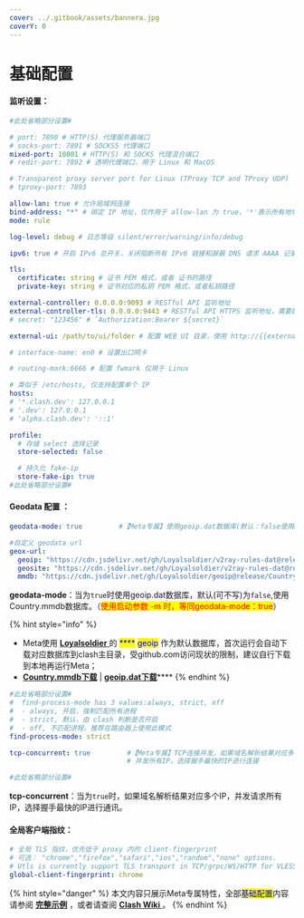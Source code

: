 ```yaml
---
cover: ../.gitbook/assets/bannera.jpg
coverY: 0
---
```


# 基础配置

#### **监听设置**：

```yaml
#此处省略部分设置#

# port: 7890 # HTTP(S) 代理服务器端口
# socks-port: 7891 # SOCKS5 代理端口
mixed-port: 10801 # HTTP(S) 和 SOCKS 代理混合端口
# redir-port: 7892 # 透明代理端口，用于 Linux 和 MacOS

# Transparent proxy server port for Linux (TProxy TCP and TProxy UDP)
# tproxy-port: 7893

allow-lan: true # 允许局域网连接
bind-address: "*" # 绑定 IP 地址，仅作用于 allow-lan 为 true，'*'表示所有地址
mode: rule

log-level: debug # 日志等级 silent/error/warning/info/debug

ipv6: true # 开启 IPv6 总开关，关闭阻断所有 IPv6 链接和屏蔽 DNS 请求 AAAA 记录

tls:
  certificate: string # 证书 PEM 格式，或者 证书的路径
  private-key: string # 证书对应的私钥 PEM 格式，或者私钥路径

external-controller: 0.0.0.0:9093 # RESTful API 监听地址
external-controller-tls: 0.0.0.0:9443 # RESTful API HTTPS 监听地址，需要配置 tls 部分配置文件
# secret: "123456" # `Authorization:Bearer ${secret}`

external-ui: /path/to/ui/folder # 配置 WEB UI 目录，使用 http://{{external-controller}}/ui 访问

# interface-name: en0 # 设置出口网卡

# routing-mark:6666 # 配置 fwmark 仅用于 Linux

# 类似于 /etc/hosts, 仅支持配置单个 IP
hosts:
# '*.clash.dev': 127.0.0.1
# '.dev': 127.0.0.1
# 'alpha.clash.dev': '::1'

profile:
  # 存储 select 选择记录
  store-selected: false

  # 持久化 fake-ip
  store-fake-ip: true
#此处省略部分设置#
```

#### **Geodata 配置 ：**

```yaml
geodata-mode: true         #【Meta专属】使用geoip.dat数据库(默认：false使用mmdb数据库)

#自定义 geodata url
geox-url:
  geoip: "https://cdn.jsdelivr.net/gh/Loyalsoldier/v2ray-rules-dat@release/geoip.dat"
  geosite: "https://cdn.jsdelivr.net/gh/Loyalsoldier/v2ray-rules-dat@release/geosite.dat"
  mmdb: "https://cdn.jsdelivr.net/gh/Loyalsoldier/geoip@release/Country.mmdb"
```

**geodata-mode**：当为`true`时使用geoip.dat数据库，默认(可不写)为`false`,使用Country.mmdb数据库。（<mark style="color:red;">使用启动参数 -m 时，等同geodata-mode：true</mark>）

{% hint style="info" %}
* Meta使用 [**Loyalsoldier** ](https://github.com/Loyalsoldier/geoip)的 <mark style="color:blue;">\*\*\*\*</mark> <mark style="color:blue;">geoip</mark> 作为默认数据库，首次运行会自动下载对应数据库到clash主目录，受github.com访问现状的限制，建议自行下载到本地再运行Meta；
* [**Country.mmdb下载**](https://raw.githubusercontent.com/Loyalsoldier/geoip/release/Country.mmdb) | [**geoip.dat下载**](https://raw.githubusercontent.com/Loyalsoldier/geoip/release/geoip.dat)\*\*\*\*
{% endhint %}

```yaml
#此处省略部分设置#
#  find-process-mode has 3 values:always, strict, off
#  - always, 开启，强制匹配所有进程
#  - strict, 默认，由 clash 判断是否开启
#  - off, 不匹配进程，推荐在路由器上使用此模式
find-process-mode: strict

tcp-concurrent: true         #【Meta专属】TCP连接并发，如果域名解析结果对应多个IP，
                             # 并发所有IP，选择握手最快的IP进行连接

#此处省略部分设置#
```

**tcp-concurrent**：当为`true`时，如果域名解析结果对应多个IP，并发请求所有IP，选择握手最快的IP进行通讯。

#### **全局客户端指纹**：

```yaml
# 全局 TLS 指纹，优先低于 proxy 内的 client-fingerprint
# 可选： "chrome","firefox","safari","ios","random","none" options.
# Utls is currently support TLS transport in TCP/grpc/WS/HTTP for VLESS/Vmess and trojan.
global-client-fingerprint: chrome
```

{% hint style="danger" %}
本文内容只展示Meta专属特性，全部<mark style="color:blue;">基础配置</mark>内容请参阅 [**完整示例**](broken-reference/) ，或者请查阅 [**Clash Wiki** ](https://lancellc.gitbook.io/clash/clash-config-file/general)。
{% endhint %}
